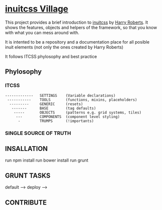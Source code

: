# [inuitcss Village](http://area73.github.io/inuit-village/)

This project provides a brief introduction to [inuitcss](https://github.com/inuitcss) by [Harry Roberts](https://github.com/csswizardry). 
It shows the features, objects and helpers of the framework, so that you know with what you can mess around with.

It is intented to be a repository and a documentation place for all posible inuit elements (not only the ones created by Harry Roberts)


It follows ITCSS phylosophy and best practice


## Phylosophy

### ITCSS
               
    -------------   SETTINGS    (Variable declarations)
     -----------    TOOLS       (functions, mixins, placeholders)
      ---------     GENERIC     (resets)
       -------      BASE        (tag defaults)
        -----       OBJECTS     (patterns e.g. grid systems, tiles)
         ---        COMPONENTS  (component level styling)
          -         TRUMPS      (!importants)
        
### SINGLE SOURCE OF TRUTH


## INSALLATION

run npm install
run bower install
run grunt 


## GRUNT TASKS

default -->
deploy -->


## CONTRIBUTE
